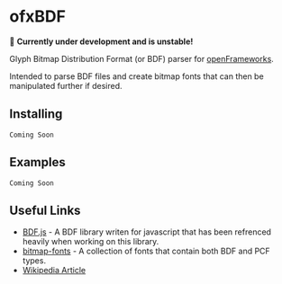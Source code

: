 # ofxBDF

🚧 **Currently under development and is unstable!**

Glyph Bitmap Distribution Format (or BDF) parser for [openFrameworks](https://openframeworks.cc/).

Intended to parse BDF files and create bitmap fonts that can then be manipulated further if desired.

## Installing

`Coming Soon`

## Examples

`Coming Soon`

## Useful Links

- [BDF.js](https://github.com/victorporof/BDF.js) - A BDF library writen for javascript that has been refrenced heavily when working on this library.
- [bitmap-fonts](https://github.com/Tecate/bitmap-fonts) - A collection of fonts that contain both BDF and PCF types.
- [Wikipedia Article](https://en.wikipedia.org/wiki/Glyph_Bitmap_Distribution_Format)
